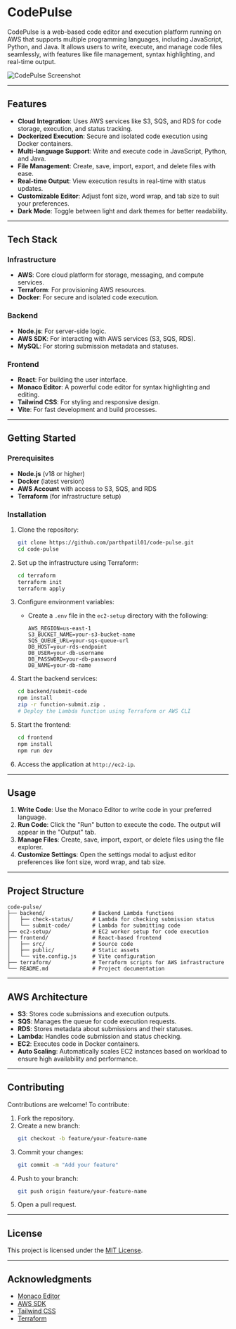 
# CodePulse

CodePulse is a web-based code editor and execution platform running on AWS that supports multiple programming languages, including JavaScript, Python, and Java. It allows users to write, execute, and manage code files seamlessly, with features like file management, syntax highlighting, and real-time output.

![CodePulse Screenshot](https://imgur.com/1Khk9fz.jpg)

---

## Features

- **Cloud Integration**: Uses AWS services like S3, SQS, and RDS for code storage, execution, and status tracking.
- **Dockerized Execution**: Secure and isolated code execution using Docker containers.
- **Multi-language Support**: Write and execute code in JavaScript, Python, and Java.
- **File Management**: Create, save, import, export, and delete files with ease.
- **Real-time Output**: View execution results in real-time with status updates.
- **Customizable Editor**: Adjust font size, word wrap, and tab size to suit your preferences.
- **Dark Mode**: Toggle between light and dark themes for better readability.

---

## Tech Stack

### Infrastructure
- **AWS**: Core cloud platform for storage, messaging, and compute services.
- **Terraform**: For provisioning AWS resources.
- **Docker**: For secure and isolated code execution.

### Backend
- **Node.js**: For server-side logic.
- **AWS SDK**: For interacting with AWS services (S3, SQS, RDS).
- **MySQL**: For storing submission metadata and statuses.

### Frontend
- **React**: For building the user interface.
- **Monaco Editor**: A powerful code editor for syntax highlighting and editing.
- **Tailwind CSS**: For styling and responsive design.
- **Vite**: For fast development and build processes.

---

## Getting Started

### Prerequisites
- **Node.js** (v18 or higher)
- **Docker** (latest version)
- **AWS Account** with access to S3, SQS, and RDS
- **Terraform** (for infrastructure setup)

### Installation

1. Clone the repository:
   ```bash
   git clone https://github.com/parthpatil01/code-pulse.git
   cd code-pulse
   ```

2. Set up the infrastructure using Terraform:
   ```bash
   cd terraform
   terraform init
   terraform apply
   ```

3. Configure environment variables:
   - Create a `.env` file in the `ec2-setup` directory with the following:
     ```env
     AWS_REGION=us-east-1
     S3_BUCKET_NAME=your-s3-bucket-name
     SQS_QUEUE_URL=your-sqs-queue-url
     DB_HOST=your-rds-endpoint
     DB_USER=your-db-username
     DB_PASSWORD=your-db-password
     DB_NAME=your-db-name
     ```

4. Start the backend services:
   ```bash
   cd backend/submit-code
   npm install
   zip -r function-submit.zip .
   # Deploy the Lambda function using Terraform or AWS CLI
   ```

5. Start the frontend:
   ```bash
   cd frontend
   npm install
   npm run dev
   ```

6. Access the application at `http://ec2-ip`.

---

## Usage

1. **Write Code**: Use the Monaco Editor to write code in your preferred language.
2. **Run Code**: Click the "Run" button to execute the code. The output will appear in the "Output" tab.
3. **Manage Files**: Create, save, import, export, or delete files using the file explorer.
4. **Customize Settings**: Open the settings modal to adjust editor preferences like font size, word wrap, and tab size.

---

## Project Structure

```plaintext
code-pulse/
├── backend/               # Backend Lambda functions
│   ├── check-status/      # Lambda for checking submission status
│   └── submit-code/       # Lambda for submitting code
├── ec2-setup/             # EC2 worker setup for code execution
├── frontend/              # React-based frontend
│   ├── src/               # Source code
│   ├── public/            # Static assets
│   └── vite.config.js     # Vite configuration
├── terraform/             # Terraform scripts for AWS infrastructure
└── README.md              # Project documentation
```

---

## AWS Architecture

- **S3**: Stores code submissions and execution outputs.
- **SQS**: Manages the queue for code execution requests.
- **RDS**: Stores metadata about submissions and their statuses.
- **Lambda**: Handles code submission and status checking.
- **EC2**: Executes code in Docker containers.
- **Auto Scaling**: Automatically scales EC2 instances based on workload to ensure high availability and performance.
---

## Contributing

Contributions are welcome! To contribute:

1. Fork the repository.
2. Create a new branch:
   ```bash
   git checkout -b feature/your-feature-name
   ```
3. Commit your changes:
   ```bash
   git commit -m "Add your feature"
   ```
4. Push to your branch:
   ```bash
   git push origin feature/your-feature-name
   ```
5. Open a pull request.

---

## License

This project is licensed under the [MIT License](LICENSE).

---

## Acknowledgments

- [Monaco Editor](https://microsoft.github.io/monaco-editor/)
- [AWS SDK](https://aws.amazon.com/sdk-for-javascript/)
- [Tailwind CSS](https://tailwindcss.com/)
- [Terraform](https://www.terraform.io/)
